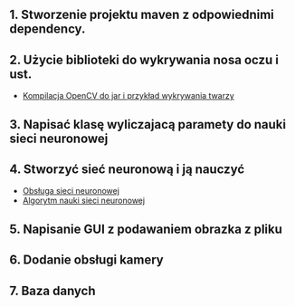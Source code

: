 ## 1. Stworzenie projektu maven z odpowiednimi dependency.


## 2. Użycie biblioteki do wykrywania nosa oczu i ust.
+ [Kompilacja OpenCV do jar i przykład wykrywania twarzy](http://docs.opencv.org/3.1.0/d9/d52/tutorial_java_dev_intro.html)


## 3. Napisać klasę wyliczajacą paramety do nauki sieci neuronowej


## 4. Stworzyć sieć neuronową i ją nauczyć
+ [Obsługa sieci neuronowej](http://neuroph.sourceforge.net/Getting%20Started%20with%20Neuroph%202.7.pdf)
+ [Algorytm nauki sieci neuronowej](http://neuroph.sourceforge.net/tutorials/FaceRecognition/FaceRecognitionUsingNeuralNetwork.html)


## 5. Napisanie GUI z podawaniem obrazka z pliku


## 6. Dodanie obsługi kamery


## 7. Baza danych

